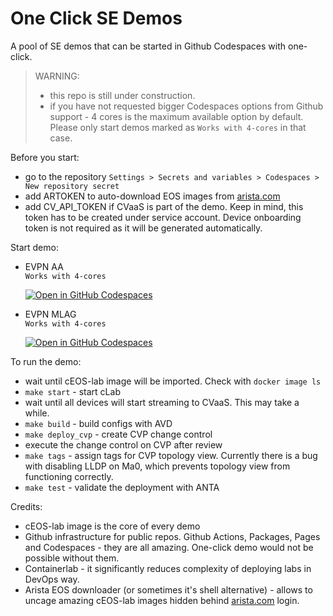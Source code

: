 # One Click SE Demos

A pool of SE demos that can be started in Github Codespaces with one-click.  

> WARNING:
>
> - this repo is still under construction.
> - if you have not requested bigger Codespaces options from Github support - 4 cores is the maximum available option by default.
>   Please only start demos marked as `Works with 4-cores` in that case.

Before you start:

- go to the repository `Settings > Secrets and variables > Codespaces > New repository secret`
- add ARTOKEN to auto-download EOS images from [arista.com](arista.com)
- add CV_API_TOKEN if CVaaS is part of the demo. Keep in mind, this token has to be created under service account. Device onboarding token is not required as it will be generated automatically.

Start demo:

- EVPN AA  
  `Works with 4-cores`  

  [![Open in GitHub Codespaces](https://github.com/codespaces/badge.svg)](https://codespaces.new/arista-netdevops-community/one-click-se-demos?quickstart=1&devcontainer_path=.devcontainer%2Favd_cvaas_evpn_aa%2Fdevcontainer.json)

- EVPN MLAG  
  `Works with 4-cores`  

  [![Open in GitHub Codespaces](https://github.com/codespaces/badge.svg)](https://codespaces.new/arista-netdevops-community/one-click-se-demos?quickstart=1&devcontainer_path=.devcontainer%2Favd_cvaas_evpn_mlag%2Fdevcontainer.json)

To run the demo:

- wait until cEOS-lab image will be imported. Check with `docker image ls`
- `make start` - start cLab
- wait until all devices will start streaming to CVaaS. This may take a while.
- `make build` - build configs with AVD
- `make deploy_cvp` - create CVP change control
- execute the change control on CVP after review
- `make tags` - assign tags for CVP topology view. Currently there is a bug with disabling LLDP on Ma0, which prevents topology view from functioning correctly.
- `make test` - validate the deployment with ANTA

Credits:

- cEOS-lab image is the core of every demo
- Github infrastructure for public repos. Github Actions, Packages, Pages and Codespaces - they are all amazing. One-click demo would not be possible without them.
- Containerlab - it significantly reduces complexity of deploying labs in DevOps way.
- Arista EOS downloader (or sometimes it's shell alternative) - allows to uncage amazing cEOS-lab images hidden behind [arista.com](arista.com) login.

